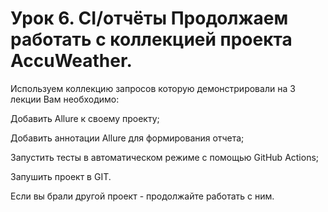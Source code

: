 # Урок 6. CI/отчёты Продолжаем работать с коллекцией проекта AccuWeather.

Используем коллекцию запросов которую демонстрировали на 3 лекции Вам необходимо:

Добавить Allure к своему проекту;

Добавить аннотации Allure для формирования отчета;

Запустить тесты в автоматическом режиме с помощью GitHub Actions;

Запушить проект в GIT.

Если вы брали другой проект - продолжайте работать с ним.
